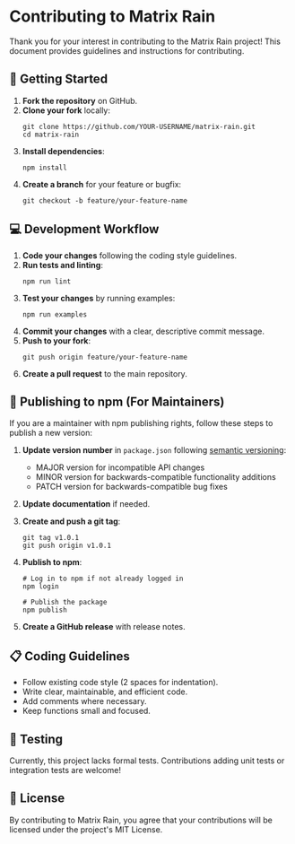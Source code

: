 # Contributing to Matrix Rain

Thank you for your interest in contributing to the Matrix Rain project! This document provides guidelines and instructions for contributing.

## 🌟 Getting Started

1. **Fork the repository** on GitHub.
2. **Clone your fork** locally:
   ```
   git clone https://github.com/YOUR-USERNAME/matrix-rain.git
   cd matrix-rain
   ```
3. **Install dependencies**:
   ```
   npm install
   ```
4. **Create a branch** for your feature or bugfix:
   ```
   git checkout -b feature/your-feature-name
   ```

## 💻 Development Workflow

1. **Code your changes** following the coding style guidelines.
2. **Run tests and linting**:
   ```
   npm run lint
   ```
3. **Test your changes** by running examples:
   ```
   npm run examples
   ```
4. **Commit your changes** with a clear, descriptive commit message.
5. **Push to your fork**:
   ```
   git push origin feature/your-feature-name
   ```
6. **Create a pull request** to the main repository.

## 🚀 Publishing to npm (For Maintainers)

If you are a maintainer with npm publishing rights, follow these steps to publish a new version:

1. **Update version number** in `package.json` following [semantic versioning](https://semver.org/):
   - MAJOR version for incompatible API changes
   - MINOR version for backwards-compatible functionality additions
   - PATCH version for backwards-compatible bug fixes

2. **Update documentation** if needed.

3. **Create and push a git tag**:
   ```
   git tag v1.0.1
   git push origin v1.0.1
   ```

4. **Publish to npm**:
   ```
   # Log in to npm if not already logged in
   npm login

   # Publish the package
   npm publish
   ```

5. **Create a GitHub release** with release notes.

## 📋 Coding Guidelines

- Follow existing code style (2 spaces for indentation).
- Write clear, maintainable, and efficient code.
- Add comments where necessary.
- Keep functions small and focused.

## 🧪 Testing

Currently, this project lacks formal tests. Contributions adding unit tests or integration tests are welcome!

## 📜 License

By contributing to Matrix Rain, you agree that your contributions will be licensed under the project's MIT License.